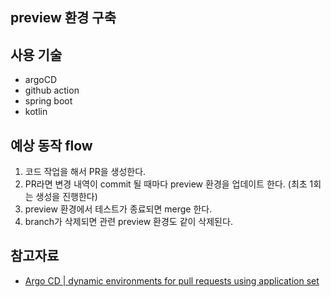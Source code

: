 ## preview 환경 구축

## 사용 기술
- argoCD
- github action
- spring boot
- kotlin

## 예상 동작 flow
1. 코드 작업을 해서 PR을 생성한다.
2. PR라면 변경 내역이 commit 될 때마다 preview 환경을 업데이트 한다. (최초 1회는 생성을 진행한다)
3. preview 환경에서 테스트가 종료되면 merge 한다.
4. branch가 삭제되면 관련 preview 환경도 같이 삭제된다.

## 참고자료
- [Argo CD | dynamic environments for pull requests using application set](https://www.youtube.com/watch?v=LkBBPnG9QO0)
